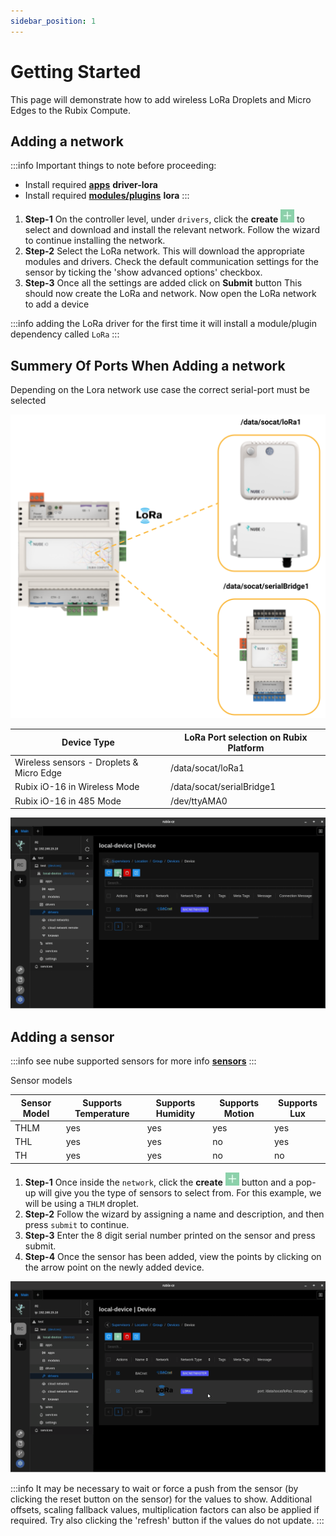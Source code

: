 ```yaml
---
sidebar_position: 1
---
```


# Getting Started

This page will demonstrate how to add wireless LoRa Droplets and Micro Edges to the Rubix Compute.

## Adding a network

:::info Important things to note before proceeding:
* Install required **[apps](../../../setup/apps.md)** **driver-lora**
* Install required **[modules/plugins](../../../setup/plugins.md)** **lora** 
:::


1. **Step-1** On the controller level, under `drivers`, click the **create** ![add icon](../../../img/apps/add-button.png) to select and download and install the relevant network. Follow the wizard to continue installing the network.
2. **Step-2** Select the LoRa network. This will download the appropriate modules and drivers. Check the default communication settings for the sensor by ticking the 'show advanced options' checkbox.
3. **Step-3** Once all the settings are added click on **Submit** button This should now create the LoRa and network. Now open the LoRa network to add a device

:::info
adding the LoRa driver for the first time it will install a module/plugin dependency called `LoRa`
:::

## Summery Of Ports When Adding a network

Depending on the Lora network use case the correct serial-port must be selected

![max800px](img/ports.png)


| **Device Type**                          | **LoRa Port selection on Rubix Platform** |
|------------------------------------------|-------------------------------------------|
| Wireless sensors - Droplets & Micro Edge | /data/socat/loRa1                         |
| Rubix iO-16 in Wireless Mode             | /data/socat/serialBridge1                 |
| Rubix iO-16 in 485 Mode                  | /dev/ttyAMA0                              |



![max800px](img/adding-lora-network.gif)

## Adding a sensor

:::info
see nube supported sensors for more info **[sensors](../../../../hardware/downloads/sensors.md)**
:::

Sensor models

| Sensor Model | Supports Temperature | Supports Humidity | Supports Motion | Supports Lux |  
|--------------|----------------------|-------------------|-----------------|--------------|
| THLM         | yes                  | yes               | yes             | yes          | 
| THL          | yes                  | yes               | no              | yes          |  
| TH           | yes                  | yes               | no              | no           |  


1. **Step-1** Once inside the `network`, click the **create** ![add icon](../../../img/apps/add-button.png) button and a pop-up will give you the type of sensors to select from. For this example, we will be using a `THLM` droplet.
2. **Step-2** Follow the wizard by assigning a name and description, and then press `submit` to continue.
3. **Step-3** Enter the 8 digit serial number printed on the sensor and press submit.
4. **Step-4** Once the sensor has been added, view the points by clicking on the arrow point on the newly added device.

![max800px](img/adding-lora-droplet.gif)


:::info
It may be necessary to wait or force a push from the sensor (by clicking the reset button on the sensor) for the values
to show. Additional offsets, scaling fallback values, multiplication factors can also be applied if required. Try also
clicking the 'refresh' button if the values do not update.
:::


